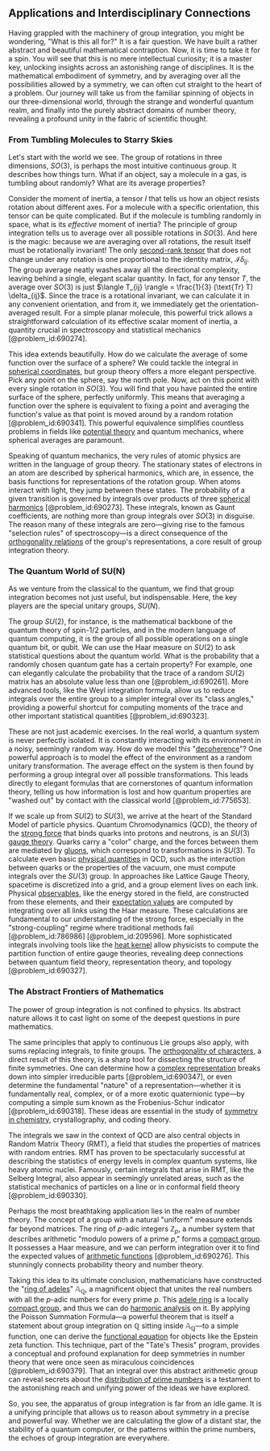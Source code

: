## Applications and Interdisciplinary Connections

Having grappled with the machinery of group integration, you might be wondering, "What is this all for?" It is a fair question. We have built a rather abstract and beautiful mathematical contraption. Now, it is time to take it for a spin. You will see that this is no mere intellectual curiosity; it is a master key, unlocking insights across an astonishing range of disciplines. It is the mathematical embodiment of symmetry, and by averaging over all the possibilities allowed by a symmetry, we can often cut straight to the heart of a problem. Our journey will take us from the familiar spinning of objects in our three-dimensional world, through the strange and wonderful quantum realm, and finally into the purely abstract domains of number theory, revealing a profound unity in the fabric of scientific thought.

### From Tumbling Molecules to Starry Skies

Let's start with the world we see. The group of rotations in three dimensions, $SO(3)$, is perhaps the most intuitive continuous group. It describes how things turn. What if an object, say a molecule in a gas, is tumbling about randomly? What are its average properties?

Consider the moment of inertia, a tensor $I$ that tells us how an object resists rotation about different axes. For a molecule with a specific orientation, this tensor can be quite complicated. But if the molecule is tumbling randomly in space, what is its *effective* moment of inertia? The principle of group integration tells us to average over all possible rotations in $SO(3)$. And here is the magic: because we are averaging over all rotations, the result itself must be rotationally invariant! The only [second-rank tensor](@article_id:199286) that does not change under any rotation is one proportional to the identity matrix, $\mathcal{I} \delta_{ij}$. The group average neatly washes away all the directional complexity, leaving behind a single, elegant scalar quantity. In fact, for any tensor $T$, the average over $SO(3)$ is just $\langle T_{ij} \rangle = \frac{1}{3} (\text{Tr} T) \delta_{ij}$. Since the trace is a rotational invariant, we can calculate it in any convenient orientation, and from it, we immediately get the orientation-averaged result. For a simple planar molecule, this powerful trick allows a straightforward calculation of its effective scalar moment of inertia, a quantity crucial in spectroscopy and statistical mechanics [@problem_id:690274].

This idea extends beautifully. How do we calculate the average of some function over the surface of a sphere? We could tackle the integral in [spherical coordinates](@article_id:145560), but group theory offers a more elegant perspective. Pick any point on the sphere, say the north pole. Now, act on this point with every single rotation in $SO(3)$. You will find that you have painted the entire surface of the sphere, perfectly uniformly. This means that averaging a function over the sphere is equivalent to fixing a point and averaging the function's value as that point is moved around by a random rotation [@problem_id:690341]. This powerful equivalence simplifies countless problems in fields like [potential theory](@article_id:140930) and quantum mechanics, where spherical averages are paramount.

Speaking of quantum mechanics, the very rules of atomic physics are written in the language of group theory. The stationary states of electrons in an atom are described by spherical harmonics, which are, in essence, the basis functions for representations of the rotation group. When atoms interact with light, they jump between these states. The probability of a given transition is governed by integrals over products of three [spherical harmonics](@article_id:155930) [@problem_id:690273]. These integrals, known as Gaunt coefficients, are nothing more than group integrals over $SO(3)$ in disguise. The reason many of these integrals are zero—giving rise to the famous "selection rules" of spectroscopy—is a direct consequence of the [orthogonality relations](@article_id:145046) of the group's representations, a core result of group integration theory.

### The Quantum World of SU(N)

As we venture from the classical to the quantum, we find that group integration becomes not just useful, but indispensable. Here, the key players are the special unitary groups, $SU(N)$.

The group $SU(2)$, for instance, is the mathematical backbone of the quantum theory of spin-1/2 particles, and in the modern language of quantum computing, it is the group of all possible operations on a single quantum bit, or qubit. We can use the Haar measure on $SU(2)$ to ask statistical questions about the quantum world. What is the probability that a randomly chosen quantum gate has a certain property? For example, one can elegantly calculate the probability that the trace of a random $SU(2)$ matrix has an absolute value less than one [@problem_id:690261]. More advanced tools, like the Weyl integration formula, allow us to reduce integrals over the entire group to a simpler integral over its "class angles," providing a powerful shortcut for computing moments of the trace and other important statistical quantities [@problem_id:690323].

These are not just academic exercises. In the real world, a quantum system is never perfectly isolated. It is constantly interacting with its environment in a noisy, seemingly random way. How do we model this "[decoherence](@article_id:144663)"? One powerful approach is to model the effect of the environment as a random unitary transformation. The average effect on the system is then found by performing a group integral over all possible transformations. This leads directly to elegant formulas that are cornerstones of quantum information theory, telling us how information is lost and how quantum properties are "washed out" by contact with the classical world [@problem_id:775653].

If we scale up from $SU(2)$ to $SU(3)$, we arrive at the heart of the Standard Model of particle physics. Quantum Chromodynamics (QCD), the theory of the [strong force](@article_id:154316) that binds quarks into protons and neutrons, is an $SU(3)$ [gauge theory](@article_id:142498). Quarks carry a "color" charge, and the forces between them are mediated by [gluons](@article_id:151233), which correspond to transformations in $SU(3)$. To calculate even basic [physical quantities](@article_id:176901) in QCD, such as the interaction between quarks or the properties of the vacuum, one must compute integrals over the $SU(3)$ group. In approaches like Lattice Gauge Theory, spacetime is discretized into a grid, and a group element lives on each link. Physical [observables](@article_id:266639), like the energy stored in the field, are constructed from these elements, and their [expectation values](@article_id:152714) are computed by integrating over all links using the Haar measure. These calculations are fundamental to our understanding of the strong force, especially in the "strong-coupling" regime where traditional methods fail [@problem_id:786986] [@problem_id:209596]. More sophisticated integrals involving tools like the [heat kernel](@article_id:171547) allow physicists to compute the partition function of entire gauge theories, revealing deep connections between quantum field theory, representation theory, and topology [@problem_id:690327].

### The Abstract Frontiers of Mathematics

The power of group integration is not confined to physics. Its abstract nature allows it to cast light on some of the deepest questions in pure mathematics.

The same principles that apply to continuous Lie groups also apply, with sums replacing integrals, to finite groups. The [orthogonality of characters](@article_id:140477), a direct result of this theory, is a sharp tool for dissecting the structure of finite symmetries. One can determine how a [complex representation](@article_id:182602) breaks down into simpler irreducible parts [@problem_id:690347], or even determine the fundamental "nature" of a representation—whether it is fundamentally real, complex, or of a more exotic quaternionic type—by computing a simple sum known as the Frobenius-Schur indicator [@problem_id:690318]. These ideas are essential in the study of [symmetry in chemistry](@article_id:144263), crystallography, and coding theory.

The integrals we saw in the context of QCD are also central objects in Random Matrix Theory (RMT), a field that studies the properties of matrices with random entries. RMT has proven to be spectacularly successful at describing the statistics of energy levels in complex quantum systems, like heavy atomic nuclei. Famously, certain integrals that arise in RMT, like the Selberg Integral, also appear in seemingly unrelated areas, such as the statistical mechanics of particles on a line or in conformal field theory [@problem_id:690330].

Perhaps the most breathtaking application lies in the realm of number theory. The concept of a group with a natural "uniform" measure extends far beyond matrices. The ring of $p$-adic integers $\mathbb{Z}_p$, a number system that describes arithmetic "modulo powers of a prime $p$," forms a [compact group](@article_id:196306). It possesses a Haar measure, and we can perform integration over it to find the expected values of [arithmetic functions](@article_id:200207) [@problem_id:690276]. This stunningly connects probability theory and number theory.

Taking this idea to its ultimate conclusion, mathematicians have constructed the "[ring of adeles](@article_id:185258)" $\mathbb{A}_\mathbb{Q}$, a magnificent object that unites the real numbers with all the $p$-adic numbers for every prime $p$. This [adele ring](@article_id:194504) is a locally [compact group](@article_id:196306), and thus we can do [harmonic analysis](@article_id:198274) on it. By applying the Poisson Summation Formula—a powerful theorem that is itself a statement about group integration on $\mathbb{Q}$ sitting inside $\mathbb{A}_\mathbb{Q}$—to a simple function, one can derive the [functional equation](@article_id:176093) for objects like the Epstein zeta function. This technique, part of the "Tate's Thesis" program, provides a conceptual and profound explanation for deep symmetries in number theory that were once seen as miraculous coincidences [@problem_id:690379]. That an integral over this abstract arithmetic group can reveal secrets about the [distribution of prime numbers](@article_id:636953) is a testament to the astonishing reach and unifying power of the ideas we have explored.

So, you see, the apparatus of group integration is far from an idle game. It is a unifying principle that allows us to reason about symmetry in a precise and powerful way. Whether we are calculating the glow of a distant star, the stability of a quantum computer, or the patterns within the prime numbers, the echoes of group integration are everywhere.